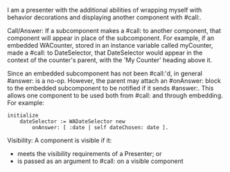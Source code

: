 I am a presenter with the additional abilities of wrapping myself with behavior decorations and displaying another component with #call:.
		
Call/Answer:
If a subcomponent makes a #call: to another component, that component will appear in place of the subcomponent.  For example, if an embedded WACounter, stored in an instance variable called myCounter, made a #call: to DateSelector, that DateSelector would appear in the context of the counter's parent, with the 'My Counter' heading above it.

Since an embedded subcomponent has not been #call:'d, in general #answer: is a no-op.  However, the parent may attach an #onAnswer: block to the embedded subcomponent to be notified if it sends #answer:. This allows one component to be used both from #call: and through embedding. For example:

	initialize
		dateSelector := WADateSelector new 
			onAnswer: [ :date | self dateChosen: date ].
			
Visibility:
A component is visible if it:
- meets the visibility requirements of a Presenter; or
- is passed as an argument to #call: on a visible component
